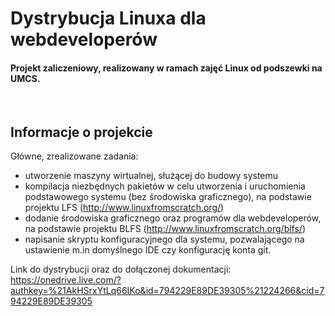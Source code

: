 <h1 align="left">Dystrybucja Linuxa dla webdeveloperów</h1>
<h4 align="left">
  Projekt zaliczeniowy, realizowany w ramach zajęć Linux od podszewki na UMCS.
</h4>

<br>

## Informacje o projekcie

Główne, zrealizowane zadania:

- utworzenie maszyny wirtualnej, służącej do budowy systemu
- kompilacja niezbędnych pakietów w celu utworzenia i uruchomienia podstawowego systemu (bez środowiska graficznego), na podstawie projektu LFS (http://www.linuxfromscratch.org/)
- dodanie środowiska graficznego oraz programów dla webdeveloperów, na podstawie projektu BLFS (http://www.linuxfromscratch.org/blfs/)
- napisanie skryptu konfiguracyjnego dla systemu, pozwalającego na ustawienie m.in domyślnego IDE czy konfigurację konta git.

Link do dystrybucji oraz do dołączonej dokumentacji:
https://onedrive.live.com/?authkey=%21AkHSrxYtLq66IKo&id=794229E89DE39305%21224266&cid=794229E89DE39305
